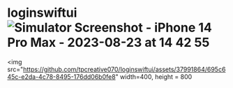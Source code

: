 
# loginswiftui![Simulator Screenshot - iPhone 14 Pro Max - 2023-08-23 at 14 42 55](https://github.com/tpcreative070/loginswiftui/assets/37991864/695c645c-e2da-4c78-8495-176dd06b0fe8)

 <img src="https://github.com/tpcreative070/loginswiftui/assets/37991864/695c645c-e2da-4c78-8495-176dd06b0fe8" width=400, height = 800</img> 


